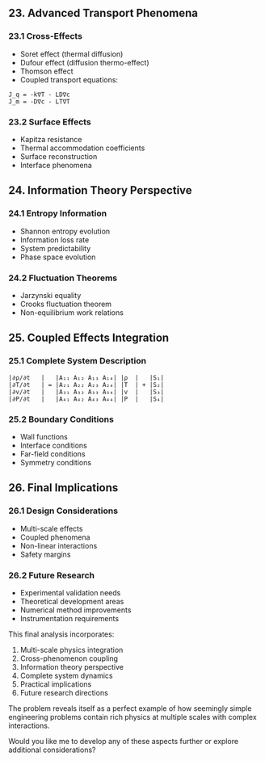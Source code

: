 ## 23. Advanced Transport Phenomena

### 23.1 Cross-Effects
* Soret effect (thermal diffusion)
* Dufour effect (diffusion thermo-effect)
* Thomson effect
* Coupled transport equations:
```
J_q = -k∇T - LD∇c
J_m = -D∇c - LT∇T
```

### 23.2 Surface Effects
* Kapitza resistance
* Thermal accommodation coefficients
* Surface reconstruction
* Interface phenomena

## 24. Information Theory Perspective

### 24.1 Entropy Information
* Shannon entropy evolution
* Information loss rate
* System predictability
* Phase space evolution

### 24.2 Fluctuation Theorems
* Jarzynski equality
* Crooks fluctuation theorem
* Non-equilibrium work relations

## 25. Coupled Effects Integration

### 25.1 Complete System Description
```
|∂ρ/∂t   |   |A₁₁ A₁₂ A₁₃ A₁₄| |ρ  |   |S₁|
|∂T/∂t   | = |A₂₁ A₂₂ A₂₃ A₂₄| |T  | + |S₂|
|∂v/∂t   |   |A₃₁ A₃₂ A₃₃ A₃₄| |v  |   |S₃|
|∂P/∂t   |   |A₄₁ A₄₂ A₄₃ A₄₄| |P  |   |S₄|
```

### 25.2 Boundary Conditions
* Wall functions
* Interface conditions
* Far-field conditions
* Symmetry conditions

## 26. Final Implications

### 26.1 Design Considerations
* Multi-scale effects
* Coupled phenomena
* Non-linear interactions
* Safety margins

### 26.2 Future Research
* Experimental validation needs
* Theoretical development areas
* Numerical method improvements
* Instrumentation requirements

This final analysis incorporates:
1. Multi-scale physics integration
2. Cross-phenomenon coupling
3. Information theory perspective
4. Complete system dynamics
5. Practical implications
6. Future research directions

The problem reveals itself as a perfect example of how seemingly simple engineering problems contain rich physics at multiple scales with complex interactions.

Would you like me to develop any of these aspects further or explore additional considerations?
